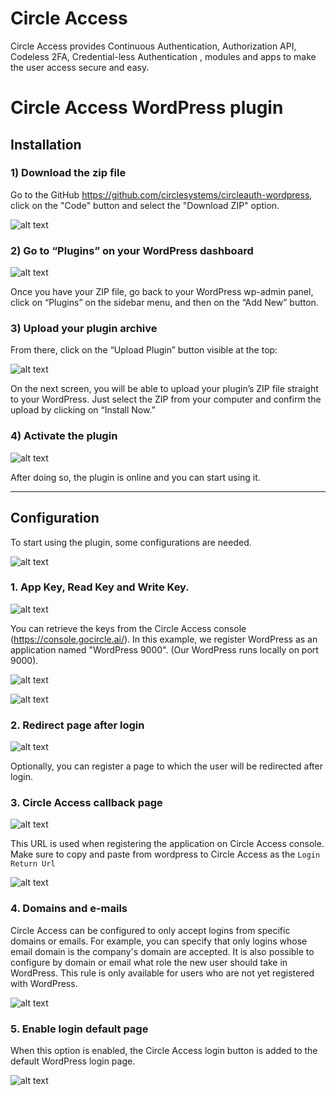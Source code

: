 # Circle Access
Circle Access provides Continuous Authentication, Authorization API, Codeless 2FA, Credential-less Authentication , modules and apps to make the user access secure and easy.

# Circle Access WordPress plugin

## Installation

### 1) Download the zip file

Go to the GitHub https://github.com/circlesystems/circleauth-wordpress, click on the "Code" button and select the "Download ZIP" option.

![alt text](docs/images/image20.png)


### 2) Go to “Plugins” on your WordPress dashboard

![alt text](docs/images/image1.png) 


Once you have your ZIP file, go back to your WordPress wp-admin panel, click on “Plugins” on the sidebar menu, and then on the “Add New” button.


### 3) Upload your plugin archive

From there, click on the “Upload Plugin” button visible at the top:


![alt text](docs/images/image25.png)

On the next screen, you will be able to upload your plugin’s ZIP file straight to your WordPress. Just select the ZIP from your computer and confirm the upload by clicking on “Install Now.”

### 4) Activate the plugin

![alt text](docs/images/image28.png)

After doing so, the plugin is online and you can start using it.

<hr>
 
## Configuration

To start using the plugin, some configurations are needed. 

![alt text](docs/images/image35.png)
 

### 1. App Key, Read Key and Write Key. 

![alt text](docs/images/image45.png)

You can retrieve the keys from the Circle Access console (https://console.gocircle.ai/).
In this example, we register WordPress as an application named "WordPress 9000".
(Our WordPress runs locally on port 9000).
 
![alt text](docs/images/image50.png)

 
![alt text](docs/images/image55.png)

### 2. Redirect page after login

![alt text](docs/images/image58.png)

Optionally, you can register a page to which the user will be redirected after login.


### 3. Circle Access callback page

![alt text](docs/images/image60.png)

This URL is used when registering the application on Circle Access console. Make sure to copy and paste from wordpress to Circle Access as the ```Login Return Url```

![alt text](docs/images/image65.png)

### 4. Domains and e-mails

Circle Access can be configured to only accept logins from specific domains or emails.
For example, you can specify that only logins whose email domain is the company's domain are accepted.
It is also possible to configure by domain or email what role the new user should take in WordPress. This rule is only available for users who are not yet registered with WordPress.

![alt text](docs/images/image70.png)

### 5. Enable login default page

When this option is enabled, the Circle Access login button is added to the default WordPress login page.

![alt text](docs/images/image41.png)


